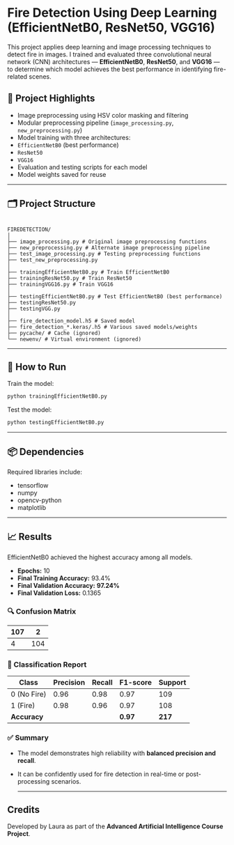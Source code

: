 # Fire Detection Using Deep Learning (EfficientNetB0, ResNet50, VGG16)

This project applies deep learning and image processing techniques to detect fire in images. I trained and evaluated three convolutional neural network (CNN) architectures — **EfficientNetB0**, **ResNet50**, and **VGG16** — to determine which model achieves the best performance in identifying fire-related scenes.

## 🚀 Project Highlights

-  Image preprocessing using HSV color masking and filtering
-  Modular preprocessing pipeline (`image_processing.py`, `new_preprocessing.py`)
-  Model training with three architectures:
  - `EfficientNetB0` (best performance)
  - `ResNet50`
  - `VGG16`
-  Evaluation and testing scripts for each model
-  Model weights saved for reuse

---

## 🗂️ Project Structure
```

FIREDETECTION/
│
├── image_processing.py # Original image preprocessing functions
├── new_preprocessing.py # Alternate image preprocessing pipeline
├── test_image_processing.py # Testing preprocessing functions
├── test_new_preprocessing.py
│
├── trainingEfficientNetB0.py # Train EfficientNetB0
├── trainingResNet50.py # Train ResNet50
├── trainingVGG16.py # Train VGG16
│
├── testingEfficientNetB0.py # Test EfficientNetB0 (best performance)
├── testingResNet50.py
├── testingVGG.py
│
├── fire_detection_model.h5 # Saved model
├── fire_detection_*.keras/.h5 # Various saved models/weights
├── pycache/ # Cache (ignored)
└── newenv/ # Virtual environment (ignored)
```
---

## 🧪 How to Run

Train the model:
```bash
python trainingEfficientNetB0.py
```
Test the model:
```bash
python testingEfficientNetB0.py
```
---

## 📦 Dependencies

Required libraries include:
- tensorflow
- numpy
- opencv-python
- matplotlib
  
---

## 📈 Results
EfficientNetB0 achieved the highest accuracy among all models.

- **Epochs:** 10  
- **Final Training Accuracy:** 93.4%  
- **Final Validation Accuracy:** **97.24%**  
- **Final Validation Loss:** 0.1365

### 🔍 Confusion Matrix

| 107        | 2 | 
|--------------|-----------|
| 4  | 104      | 

### 🧾 Classification Report

| Class        | Precision | Recall | F1-score | Support |
|--------------|-----------|--------|----------|---------|
| 0 (No Fire)  | 0.96      | 0.98   | 0.97     | 109     |
| 1 (Fire)     | 0.98      | 0.96   | 0.97     | 108     |
| **Accuracy** |           |        | **0.97** | **217** |

### ✅ Summary

- The model demonstrates high reliability with **balanced precision and recall**.
- It can be confidently used for fire detection in real-time or post-processing scenarios.
  
  ---

## Credits
Developed by Laura as part of the **Advanced Artificial Intelligence Course Project**.
  
